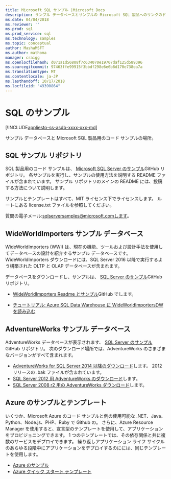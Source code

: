 ```yaml
---
title: Microsoft SQL サンプル |Microsoft Docs
description: サンプル データベースとサンプルの Microsoft SQL 製品へのリンクのドキュメントです。
ms.date: 04/04/2018
ms.reviewer: ''
ms.prod: sql
ms.prod_service: sql
ms.technology: samples
ms.topic: conceptual
author: MashaMSFT
ms.author: mathoma
manager: craigg
ms.openlocfilehash: d071a1d56808f7c634070e19707daf125d589396
ms.sourcegitcommit: 97463ffe99915f3bbdf298e6e6b8d170e738ea7a
ms.translationtype: MT
ms.contentlocale: ja-JP
ms.lasthandoff: 10/17/2018
ms.locfileid: "49390864"
---
```

# <a name="sql-samples"></a>SQL のサンプル

[!INCLUDE[appliesto-ss-asdb-xxxx-xxx-md](../includes/appliesto-ss-asdb-asdw-pdw-md.md)]

サンプル データベースと Microsoft SQL 製品用のコード サンプルの場所。

## <a name="sql-samples-repository"></a>SQL サンプル リポジトリ

SQL 製品用のコード サンプルは、 [Microsoft SQL Server のサンプル](https://github.com/microsoft/sql-server-samples)GitHub リポジトリ。 各サンプルを実行し、サンプルの使用方法を説明する README ファイルが含まれています。 サンプル リポジトリのメインの README には、投稿する方法について説明します。 

サンプルとテンプレートはすべて、MIT ライセンス下でライセンスします。 ルートにある license.txt ファイルを参照してください。

質問の電子メール:sqlserversamples@microsoft.comします。


## <a name="wideworldimporters-sample-database"></a>WideWorldImporters サンプル データベース

WideWorldImporters (WWI) は、現在の機能、ツールおよび設計手法を使用してデータベースの設計を紹介するサンプル データベースです。 WideWorldImporters ダウンロードには、SQL Server 2016 以降で実行するよう構築された OLTP と OLAP データベースが含まれます。 

データベースをダウンロードし、サンプルは、 [SQL Server のサンプル](https://github.com/Microsoft/sql-server-samples)GitHub リポジトリ。


- [WideWorldImporters Readme とサンプル](https://github.com/Microsoft/sql-server-samples/tree/master/samples/databases/wide-world-importers)GitHub でします。

- [チュートリアル: Azure SQL Data Warehouse に WideWorldImportersDW を読み込む](/azure/sql-data-warehouse/load-data-wideworldimportersdw)


## <a name="adventureworks-sample-database"></a>AdventureWorks サンプル データベース

AdventureWorks データベースが表示されます、 [SQL Server のサンプル](https://github.com/Microsoft/sql-server-samples)GitHub リポジトリ。  次のダウンロード場所では、AdventureWorks のさまざまなバージョンがすべて含まれます。

- [AdventureWorks for SQL Server 2014 以降のダウンロード](https://github.com/Microsoft/sql-server-samples/releases/tag/adventureworks)します。 2012 リリースの .bak ファイルが含まれています。
- [SQL Server 2012 用 AdventureWorks のダウンロード](https://github.com/Microsoft/sql-server-samples/releases/tag/adventureworks2012)します。
- [SQL Server 2008 r2 用の AdventureWorks ダウンロード](https://github.com/Microsoft/sql-server-samples/releases/tag/adventureworks2008r2)します。

## <a name="azure-samples-and-templates"></a>Azure のサンプルとテンプレート
いくつか、Microsoft Azure のコード サンプルと例の使用可能な .NET、Java、Python、Node.js、PHP、Ruby で Github の。 さらに、Azure Resource Manager を使用すると、宣言型のテンプレートを使用して、アプリケーションをプロビジョニングできます。 1 つのテンプレートでは、その依存関係と共に複数のサービスをデプロイできます。 繰り返しアプリケーション ライフ サイクルのあらゆる段階中にアプリケーションをデプロイするのにには、同じテンプレートを使用します。

- [Azure のサンプル](https://github.com/Azure-Samples)
- [Azure クイック スタート テンプレート](https://azure.microsoft.com/resources/templates/)




